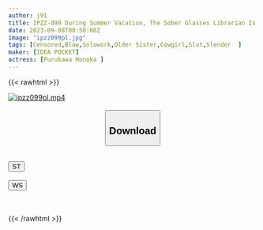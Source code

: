 ```yaml
---
author: j91
title: IPZZ-099 During Summer Vacation, The Sober Glasses Librarian Is Drenched In Sweat After The Library Closes, And Is Always A Slut So That She Can Enjoy My Life Slowly. Honoka Furukawa
date: 2023-09-08T00:50:00Z
image: "ipzz099pl.jpg"
tags: [Censored,Blow,Solowork,Older Sister,Cowgirl,Slut,Slender	 ]
maker: [IDEA POCKET]
actress: [Furukawa Honoka ]
---
```



{{< rawhtml >}}

<div class="video" data-videoid="8qbjd1ZQmRHod4o">
    <a href="javascript:;">
        <img src="https://my.j91.asia/posts/ipzz099pl/ipzz099pl.jpg" width="WIDTH" height="HEIGHT" alt="ipzz099pl.mp4" loading="lazy">
    </a>
</div>

<script type="text/javascript" src="https://j91.asia/asset/on-demand-st.js"></script>

<br>
  <link rel="stylesheet" href="https://j91.asia/asset/bs5.css">
  
  <center>
  <button class="btn btn-primary" type="button" data-bs-toggle="collapse" data-bs-target=".multi-collapse" aria-expanded="false" aria-controls="multiCollapseExample1 multiCollapseExample2"><h2>Download</h2></button></center>
</p>
<div class="row">
  <div class="col">
    <div class="collapse multi-collapse" id="multiCollapseExample1">
      <div class="card card-body">
	      	      <br>
<div class="buttons">  
<a href="https://streamtape.to/v/8qbjd1ZQmRHod4o"><button class="btn-hover color-3"><i class="fa fa-download"></i> ST</button></a></div>
    </div>
  </div>
</div>
  <div class="col">
    <div class="collapse multi-collapse" id="multiCollapseExample2">
      <div class="card card-body">
	      <br>
<div class="buttons">
    <a href="https://wolfstream.tv/q9chddkmanm9"><button class="btn-hover color-9"><i class="fa fa-download"></i> WS</button></a></div>
<br><br>
      </div>
    </div>
  </div>
</div>

{{< /rawhtml >}}
